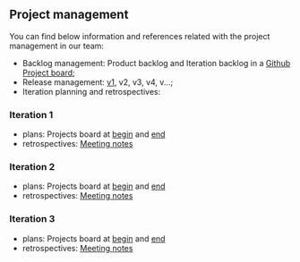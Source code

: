 ## Project management
 
 
You can find below information and references related with the project management in our team: 

* Backlog management: Product backlog and Iteration backlog in a [Github Project board](https://github.com/LEIC-ES-2021-22/2LEIC11T5/projects/2);
* Release management: [v1](https://github.com/LEIC-ES-2021-22/2LEIC11T5/releases/tag/v1), v2, v3, v4, v...;
* Iteration planning and retrospectives:

### Iteration 1 
  * plans: Projects board at [begin](https://github.com/LEIC-ES-2021-22/2LEIC11T5/blob/development/images/iteration1begin.png) and [end](https://github.com/LEIC-ES-2021-22/2LEIC11T5/blob/development/images/iteration1end.png) 
  * retrospectives: [Meeting notes](RetrospectiveMeeting.md)
	

### Iteration 2
  * plans: Projects board at [begin](https://github.com/LEIC-ES-2021-22/2LEIC11T5/blob/development/images/iteratino2begin.png) and [end](https://github.com/LEIC-ES-2021-22/2LEIC11T5/blob/development/images/iteration2end.png) 
  * retrospectives: [Meeting notes](RetrospectiveMeeting_iter2.md)

### Iteration 3
  * plans: Projects board at [begin]() and [end]() 
  * retrospectives: [Meeting notes]()
